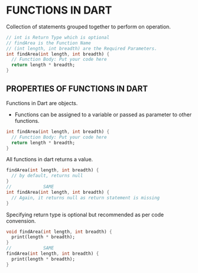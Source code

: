 # FUNCTIONS IN DART
Collection of statements grouped together to perform on operation.
```dart
// int is Return Type which is optional
// findArea is the Function Name
// (int length, int breadth) are the Required Parameters.
int findArea(int length, int breadth) {
  // Function Body: Put your code here
  return length * breadth;
}
```
## PROPERTIES OF FUNCTIONS IN DART
Functions in Dart are objects.
- Functions can be assigned to a variable or passed as parameter to other functions.
```dart
int findArea(int length, int breadth) {
  // Function Body: Put your code here
  return length * breadth;
}
```
All functions in dart returns a value.
```dart
findArea(int length, int breadth) {
  // by default, returns null
}
//            SAME
int findArea(int length, int breadth) {
  // Again, it returns null as return statement is missing
}
```
Specifying return type is optional but recommended as per code convension.
```dart
void findArea(int length, int breadth) {
  print(length * breadth);
}
//            SAME
findArea(int length, int breadth) {
  print(length * breadth);
}
```
